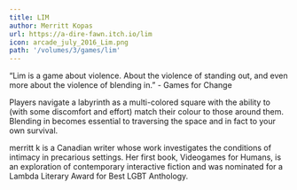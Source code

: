 ```yaml
---
title: LIM
author: Merritt Kopas
url: https://a-dire-fawn.itch.io/lim
icon: arcade_july_2016_Lim.png 
path: '/volumes/3/games/lim'
---
```

“Lim is a game about violence. About the violence of standing out, and even more about the
violence of blending in.” - Games for Change

Players navigate a labyrinth as a multi-colored square with the ability to (with some
discomfort and effort) match their colour to those around them. Blending in becomes
essential to traversing the space and in fact to your own survival.

merritt k is a Canadian writer whose work investigates the conditions of intimacy in
precarious settings. Her first book, Videogames for Humans, is an exploration of
contemporary interactive fiction and was nominated for a Lambda Literary Award for Best
LGBT Anthology.